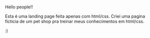 Hello people!!

Esta é uma landing page feita apenas com html/css.
Criei uma pagina ficticia de um pet shop pra treinar meus conhecimentos em html/css.

:)